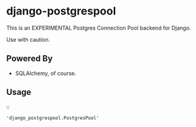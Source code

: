 django-postgrespool
===================

This is an EXPERIMENTAL Postgres Connection Pool backend for Django.

Use with caution.


Powered By
----------

- SQLAlchemy, of course.


Usage
-----

::

    'django_postgrespool.PostgresPool'